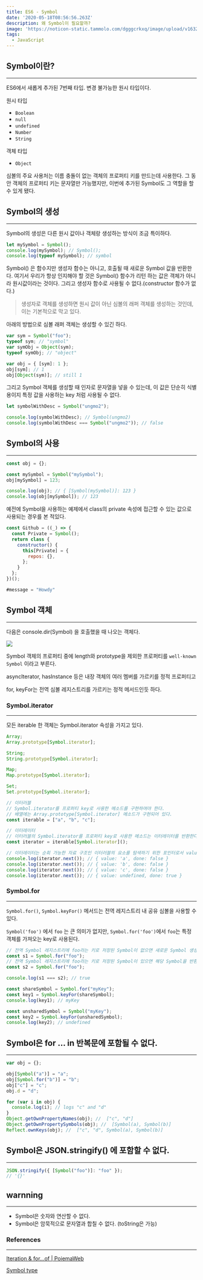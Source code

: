 ```yaml
---
title: ES6 - Symbol
date: '2020-05-18T08:56:56.263Z'
description: 왜 Symbol이 필요할까?
image: 'https://noticon-static.tammolo.com/dgggcrkxq/image/upload/v1632298243/tlog/cover/_____JS_1_jbq8ea.png'
tags:
  - JavaScript
---
```



## Symbol이란?

---

ES6에서 새롭게 추가된 7번째 타입. 변경 불가능한 원시 타입이다.

원시 타입

- `Boolean`
- `null`
- `undefined`
- `Number`
- `String`

객체 타입

- `Object`

심볼의 주요 사용처는 이름 충돌이 없는 객체의 프로퍼티 키를 만드는데 사용한다. 그 동안 객체의 프로퍼티 키는 문자열만 가능했지만, 이번에 추가된 Symbol도 그 역할을 할 수 있게 됐다.

## Symbol의 생성

---

Symbol의 생성은 다른 원시 값이나 객체랑 생성하는 방식이 조금 특이하다.

```jsx
let mySymbol = Symbol();
console.log(mySymbol); // Symbol();
console.log(typeof mySymbol); // symbol
```

Symbol() 은 함수지만 생성자 함수는 아니고, 호출될 때 새로운 Symbol 값을 반환한다. 여기서 우리가 항상 인지해야 할 것은 Symbol() 함수가 리턴 하는 값은 객체가 아니라 원시값이라는 것이다. 그리고 생성자 함수로 사용될 수 없다.(constructor 함수가 없다.)

> 생성자로 객체를 생성하면 원시 값이 아닌 심볼의 래퍼 객체를 생성하는 것인데, 이는 기본적으로 막고 있다.

아래의 방법으로 심볼 래퍼 객체는 생성할 수 있긴 하다.

```jsx
var sym = Symbol("foo");
typeof sym; // "symbol"
var symObj = Object(sym);
typeof symObj; // "object"

var obj = { [sym]: 1 };
obj[sym]; // 1
obj[Object(sym)]; // still 1
```

그리고 Symbol 객체를 생성할 때 인자로 문자열을 넣을 수 있는데, 이 값은 단순히 식별용이지 특정 값을 사용하는 key 처럼 사용될 수 없다.

```jsx
let symbolWithDesc = Symbol("ungmo2");

console.log(symbolWithDesc); // Symbol(ungmo2)
console.log(symbolWithDesc === Symbol("ungmo2")); // false
```

## Symbol의 사용

---

```jsx
const obj = {};

const mySymbol = Symbol("mySymbol");
obj[mySymbol] = 123;

console.log(obj); // { [Symbol(mySymbol)]: 123 }
console.log(obj[mySymbol]); // 123
```

예전에 Symbol을 사용하는 예제에서 class의 private 속성에 접근할 수 있는 값으로 사용되는 경우를 본 적있다.

```jsx
const Github = ((_) => {
  const Private = Symbol();
  return class {
    constructor() {
      this[Private] = {
        repos: {},
      };
    }
  };
})();
```

```jsx
#message = "Howdy"
```

## Symbol 객체

---

다음은 console.dir(Symbol) 을 호출했을 때 나오는 객체다.

![](https://noticon-static.tammolo.com/dgggcrkxq/image/upload/v1631952590/tlog/_2020-02-06__11.22.50_hzjfus.png)

Symbol 객체의 프로퍼티 중에 length와 prototype을 제외한 프로퍼티를 `well-known Symbol` 이라고 부른다.

asyncIterator, hasInstance 등은 내장 객체의 여러 멤버를 가르키를 정적 프로퍼티고

for, keyFor는 전역 심볼 레지스트리를 가르키는 정적 메서드인듯 하다.

### Symbol.iterator

---

모든 iterable 한 객체는 Symbol.iterator 속성을 가지고 있다.

```jsx
Array;
Array.prototype[Symbol.iterator];

String;
String.prototype[Symbol.iterator];

Map;
Map.prototype[Symbol.iterator];

Set;
Set.prototype[Symbol.iterator];
```

```jsx
// 이터러블
// Symbol.iterator를 프로퍼티 key로 사용한 메소드를 구현하여야 한다.
// 배열에는 Array.prototype[Symbol.iterator] 메소드가 구현되어 있다.
const iterable = ["a", "b", "c"];

// 이터레이터
// 이터러블의 Symbol.iterator를 프로퍼티 key로 사용한 메소드는 이터레이터를 반환한다.
const iterator = iterable[Symbol.iterator]();

// 이터레이터는 순회 가능한 자료 구조인 이터러블의 요소를 탐색하기 위한 포인터로서 value, done 프로퍼티를 갖는 객체를 반환하는 next() 함수를 메소드로 갖는 객체이다. 이터레이터의 next() 메소드를 통해 이터러블 객체를 순회할 수 있다.
console.log(iterator.next()); // { value: 'a', done: false }
console.log(iterator.next()); // { value: 'b', done: false }
console.log(iterator.next()); // { value: 'c', done: false }
console.log(iterator.next()); // { value: undefined, done: true }
```

### Symbol.for

---

`Symbol.for()`, `Symbol.keyFor()` 메서드는 전역 레지스트리 내 공유 심볼을 사용할 수 있다.

`Symbol('foo')` 에서 `foo` 는 큰 의미가 없지만, `Symbol.for('foo')`에서 `foo`는 특정 객체를 가져오는 key로 사용된다.

```jsx
// 전역 Symbol 레지스트리에 foo라는 키로 저장된 Symbol이 없으면 새로운 Symbol 생성
const s1 = Symbol.for("foo");
// 전역 Symbol 레지스트리에 foo라는 키로 저장된 Symbol이 있으면 해당 Symbol을 반환
const s2 = Symbol.for("foo");

console.log(s1 === s2); // true
```

```jsx
const shareSymbol = Symbol.for("myKey");
const key1 = Symbol.keyFor(shareSymbol);
console.log(key1); // myKey

const unsharedSymbol = Symbol("myKey");
const key2 = Symbol.keyFor(unsharedSymbol);
console.log(key2); // undefined
```

## Symbol은 for ... in 반복문에 포함될 수 없다.

---

```jsx
var obj = {};

obj[Symbol("a")] = "a";
obj[Symbol.for("b")] = "b";
obj["c"] = "c";
obj.d = "d";

for (var i in obj) {
  console.log(i); // logs "c" and "d"
}
Object.getOwnPropertyNames(obj); //  ["c", "d"]
Object.getOwnPropertySymbols(obj); //  [Symbol(a), Symbol(b)]
Reflect.ownKeys(obj); //  ["c", "d", Symbol(a), Symbol(b)]
```

## Symbol은 JSON.stringify() 에 포함할 수 없다.

---

```jsx
JSON.stringify({ [Symbol("foo")]: "foo" });
// '{}'
```

## warnning

---

- Symbol은 숫자와 연산할 수 없다.
- Symbol은 암묵적으로 문자열과 합칠 수 없다. (toString은 가능)

### References

---

[Iteration & for...of | PoiemaWeb](https://poiemaweb.com/es6-iteration-for-of)

[Symbol type](https://javascript.info/symbol)
